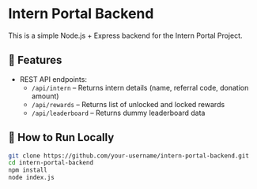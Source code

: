 # Intern Portal Backend

This is a simple Node.js + Express backend for the Intern Portal Project.

## 📁 Features

- REST API endpoints:
  - `/api/intern` – Returns intern details (name, referral code, donation amount)
  - `/api/rewards` – Returns list of unlocked and locked rewards
  - `/api/leaderboard` – Returns dummy leaderboard data

## 🚀 How to Run Locally

```bash
git clone https://github.com/your-username/intern-portal-backend.git
cd intern-portal-backend
npm install
node index.js
